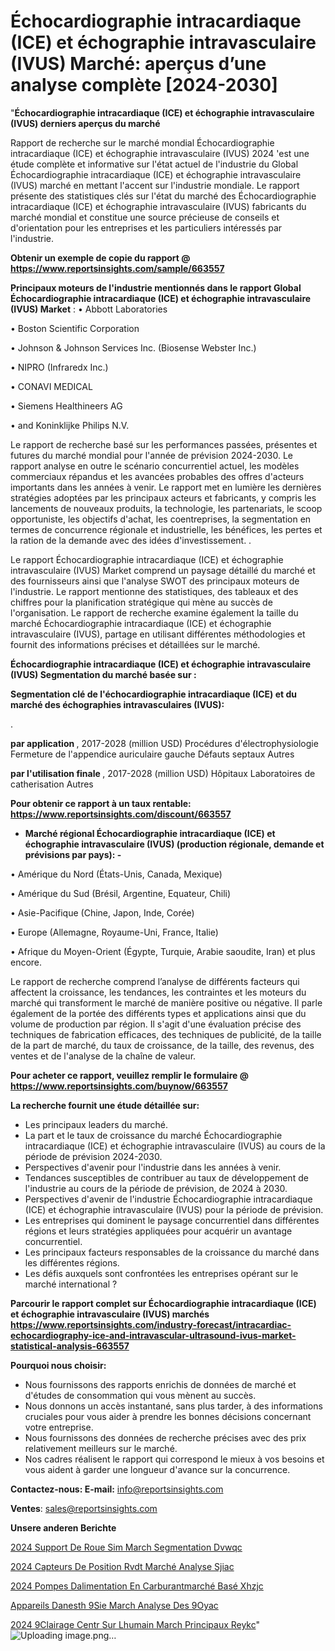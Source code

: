 # Échocardiographie intracardiaque (ICE) et échographie intravasculaire (IVUS) Marché: aperçus d’une analyse complète [2024-2030]

"<strong>Échocardiographie intracardiaque (ICE) et échographie intravasculaire (IVUS) derniers aperçus du marché</strong>

Rapport de recherche sur le marché mondial Échocardiographie intracardiaque (ICE) et échographie intravasculaire (IVUS) 2024 'est une étude complète et informative sur l'état actuel de l'industrie du Global Échocardiographie intracardiaque (ICE) et échographie intravasculaire (IVUS) marché en mettant l'accent sur l'industrie mondiale. Le rapport présente des statistiques clés sur l'état du marché des Échocardiographie intracardiaque (ICE) et échographie intravasculaire (IVUS) fabricants du marché mondial et constitue une source précieuse de conseils et d'orientation pour les entreprises et les particuliers intéressés par l'industrie.

<strong>Obtenir un exemple de copie du rapport @ <a href=https://www.reportsinsights.com/sample/663557>https://www.reportsinsights.com/sample/663557</a></strong>

<strong>Principaux moteurs de l'industrie mentionnés dans le rapport Global Échocardiographie intracardiaque (ICE) et échographie intravasculaire (IVUS) Market</strong> :
• Abbott Laboratories

• Boston Scientific Corporation

• Johnson & Johnson Services Inc. (Biosense Webster Inc.)

• NIPRO (Infraredx Inc.)

• CONAVI MEDICAL

• Siemens Healthineers AG

• and Koninklijke Philips N.V.

Le rapport de recherche basé sur les performances passées, présentes et futures du marché mondial pour l'année de prévision 2024-2030. Le rapport analyse en outre le scénario concurrentiel actuel, les modèles commerciaux répandus et les avancées probables des offres d'acteurs importants dans les années à venir. Le rapport met en lumière les dernières stratégies adoptées par les principaux acteurs et fabricants, y compris les lancements de nouveaux produits, la technologie, les partenariats, le scoop opportuniste, les objectifs d'achat, les coentreprises, la segmentation en termes de concurrence régionale et industrielle, les bénéfices, les pertes et la ration de la demande avec des idées d'investissement. .

Le rapport Échocardiographie intracardiaque (ICE) et échographie intravasculaire (IVUS) Market comprend un paysage détaillé du marché et des fournisseurs ainsi que l'analyse SWOT des principaux moteurs de l'industrie. Le rapport mentionne des statistiques, des tableaux et des chiffres pour la planification stratégique qui mène au succès de l'organisation. Le rapport de recherche examine également la taille du marché Échocardiographie intracardiaque (ICE) et échographie intravasculaire (IVUS), partage en utilisant différentes méthodologies et fournit des informations précises et détaillées sur le marché.

<strong>Échocardiographie intracardiaque (ICE) et échographie intravasculaire (IVUS) Segmentation du marché basée sur :</strong>

<strong> Segmentation clé de l'échocardiographie intracardiaque (ICE) et du marché des échographies intravasculaires (IVUS): </strong>

.

<strong> par application </strong>, 2017-2028 (million USD)
Procédures d'électrophysiologie
Fermeture de l'appendice auriculaire gauche
Défauts septaux
Autres

<strong> par l'utilisation finale </strong>, 2017-2028 (million USD)
Hôpitaux
Laboratoires de catherisation
Autres

<strong>Pour obtenir ce rapport à un taux rentable: <a href=https://www.reportsinsights.com/discount/663557>https://www.reportsinsights.com/discount/663557</a></strong>
<ul>
  <li><strong>Marché régional Échocardiographie intracardiaque (ICE) et échographie intravasculaire (IVUS) (production régionale, demande et prévisions par pays): -</strong></li>
</ul>
• Amérique du Nord (États-Unis, Canada, Mexique)

• Amérique du Sud (Brésil, Argentine, Equateur, Chili)

• Asie-Pacifique (Chine, Japon, Inde, Corée)

• Europe (Allemagne, Royaume-Uni, France, Italie)

• Afrique du Moyen-Orient (Égypte, Turquie, Arabie saoudite, Iran) et plus encore.

Le rapport de recherche comprend l’analyse de différents facteurs qui affectent la croissance, les tendances, les contraintes et les moteurs du marché qui transforment le marché de manière positive ou négative. Il parle également de la portée des différents types et applications ainsi que du volume de production par région. Il s'agit d'une évaluation précise des techniques de fabrication efficaces, des techniques de publicité, de la taille de la part de marché, du taux de croissance, de la taille, des revenus, des ventes et de l'analyse de la chaîne de valeur.

<strong>Pour acheter ce rapport, veuillez remplir le formulaire @   <a href=https://www.reportsinsights.com/buynow/663557>https://www.reportsinsights.com/buynow/663557</a></strong>

<strong>La recherche fournit une étude détaillée sur:</strong>
<ul>
  <li>Les principaux leaders du marché.</li>
  <li>La part et le taux de croissance du marché Échocardiographie intracardiaque (ICE) et échographie intravasculaire (IVUS) au cours de la période de prévision 2024-2030.</li>
  <li>Perspectives d'avenir pour l'industrie dans les années à venir.</li>
  <li>Tendances susceptibles de contribuer au taux de développement de l'industrie au cours de la période de prévision, de 2024 à 2030.</li>
  <li>Perspectives d'avenir de l'industrie Échocardiographie intracardiaque (ICE) et échographie intravasculaire (IVUS) pour la période de prévision.</li>
  <li>Les entreprises qui dominent le paysage concurrentiel dans différentes régions et leurs stratégies appliquées pour acquérir un avantage concurrentiel.</li>
  <li>Les principaux facteurs responsables de la croissance du marché dans les différentes régions.</li>
  <li>Les défis auxquels sont confrontées les entreprises opérant sur le marché international ?</li>
</ul>

<strong>Parcourir le rapport complet sur Échocardiographie intracardiaque (ICE) et échographie intravasculaire (IVUS) marchés <a href=https://www.reportsinsights.com/industry-forecast/intracardiac-echocardiography-ice-and-intravascular-ultrasound-ivus-market-statistical-analysis-663557>https://www.reportsinsights.com/industry-forecast/intracardiac-echocardiography-ice-and-intravascular-ultrasound-ivus-market-statistical-analysis-663557</a></strong>

<strong>Pourquoi nous choisir:</strong>
<ul>
  <li>Nous fournissons des rapports enrichis de données de marché et d'études de consommation qui vous mènent au succès.</li>
  <li>Nous donnons un accès instantané, sans plus tarder, à des informations cruciales pour vous aider à prendre les bonnes décisions concernant votre entreprise.</li>
  <li>Nous fournissons des données de recherche précises avec des prix relativement meilleurs sur le marché.</li>
  <li>Nos cadres réalisent le rapport qui correspond le mieux à vos besoins et vous aident à garder une longueur d'avance sur la concurrence.</li>
</ul>
<strong>Contactez-nous:
</strong><strong>E-mail:</strong> <a href=mailto:info@reportsinsights.com>info@reportsinsights.com</a>

<strong>Ventes</strong>: <a href=mailto:sales@reportsinsights.com>sales@reportsinsights.com</a>

<strong>Unsere anderen Berichte</strong>

<a href=https://www.linkedin.com/pulse/2024-support-de-roue-sim-march%C3%A9-segmentation-dvwqc/>2024 Support De Roue Sim March Segmentation Dvwqc</a>

<a href=https://www.linkedin.com/pulse/2024-capteurs-de-position-rvdt-marché-analyse-sjiac/>2024 Capteurs De Position Rvdt Marché Analyse Sjiac</a>

<a href=https://www.linkedin.com/pulse/2024-pompes-dalimentation-en-carburantmarché-basé-xhzjc/>2024 Pompes Dalimentation En Carburantmarché Basé Xhzjc</a>

<a href=https://www.linkedin.com/pulse/appareils-danesth%C3%A9sie-march%C3%A9-analyse-des-9oyac/>Appareils Danesth 9Sie March Analyse Des 9Oyac</a>

<a href=https://www.linkedin.com/pulse/2024-%C3%A9clairage-centr%C3%A9-sur-lhumain-march%C3%A9-principaux-reykc/>2024  9Clairage Centr Sur Lhumain March Principaux Reykc</a>"
![Uploading image.png…]()
